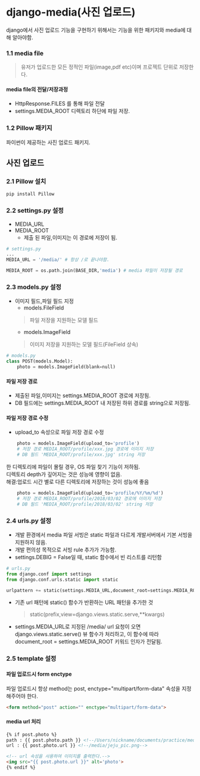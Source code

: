
# django-media(사진 업로드)
django에서 사진 업로드 기능을 구현하기 위해서는 기능을 위한 패키지와 media에 대해 알아야함. 
### 1.1 media file
> 유저가 업로드한 모든 정적인 파일(image,pdf etc)이며 프로젝트 단위로 저장한다.
#### media file의 전달/저장과정 
- HttpResponse.FILES 를 통해 파일 전달
- settings.MEDIA_ROOT 디렉토리 하단에 파일 저장.
### 1.2 Pillow 패키지
파이썬이 제공하는 사진 업로드 패키지.
## 사진 업로드
### 2.1 Pillow 설치
```python
pip install Pillow
```
### 2.2 settings.py 설정
- MEDIA_URL
- MEDIA_ROOT 
    - 제출 된 파일,이미지는 이 경로에 저장이 됨.
```python
# settings.py
...
MEDIA_URL = '/media/' # 항상 /로 끝나야함.

MEDIA_ROOT = os.path.join(BASE_DIR,'media') # media 파일이 저장될 경로
```
### 2.3 models.py 설정
- 이미지 필드,파일 필드 지정
    - models.FileField
    > 파일 저장을 지원하는 모델 필드
    - models.ImageField
    > 이미지 저장을 지원하는 모델 필드(FileField 상속)
```python
# models.py
class POST(models.Model):
    photo = models.ImageField(blank=null)
```
#### 파일 저장 경로
- 제출된 파일,이미지는 settings.MEDIA_ROOT 경로에 저장됨.
- DB 필드에는 settings.MEDIA_ROOT 내 저장된 하위 경로를 string으로 저장됨.

#### 파일 저장 경로 수정
- upload_to 속성으로 파일 저장 경로 수정
```python
    photo = models.ImageField(upload_to='profile')
    # 저장 경로 MEDIA_ROOT/profile/xxx.jpg 경로에 이미지 저장
    # DB 필드 'MEDIA_ROOT/profile/xxx.jpg' string 저장 
```
한 디렉토리에 파일이 몰릴 경우, OS 파일 찾기 기능이 저하됨.  
디렉토리 depth가 깊어지는 것은 성능에 영향이 없음.  
해결:업로드 시간 별로 다른 디렉토리에 저장하는 것이 성능에 좋음
```python
    photo = models.ImageField(upload_to='profile/%Y/%m/%d')
    # 저장 경로 MEDIA_ROOT/profile/2018/03/02 경로에 이미지 저장
    # DB 필드 'MEDIA_ROOT/profile/2018/03/02' string 저장
```

### 2.4 urls.py 설정
- 개발 환경에서 media 파일 서빙은 static 파일과 다르게 개발서버에서 기본 서빙을 지원하지 않음.
- 개발 편의성 목적으로 서빙 rule 추가가 가능함.
- settings.DEBIG = False일 때, static 함수에서 빈 리스트를 리턴함
```python
# urls.py 
from django.conf import settings
from django.conf.urls.static import static

urlpattern += static(settings.MEDIA_URL,document_root=settings.MEDIA_ROOT)
```
- 기존 url 패턴에 static() 함수가 반환하는 URL 패턴을 추가한 것
    > static(prefix,view=django.views.static.serve,**kwargs)
- settings.MEDIA_URL로 지정된 /media/ url 요청이 오면 django.views.static.serve() 뷰 함수가 처리하고, 이 함수에 따라 document_root = settings.MEDIA_ROOT 키워드 인자가 전달됨.

### 2.5 template 설정
#### 파일 업로드시 form enctype
파일 업로드시 항상 method는 post, enctype="multipart/form-data" 속성을 지정해주어야 한다.
```html
<form method="post" action="" enctype="multipart/form-data">
```
#### media url 처리
```html
{% if post.photo %}
path : {{ post.photo.path }} <!--/Users/nickname/documents/practice/media/jeju_pic.png-->
url : {{ post.photo.url }} <!--/media/jeju_pic.png-->

<!-- url 속성을 사용하여 이미지를 출력한다.-->
<img src="{{ post.photo.url }}" alt='photo'>
{% endif %}
```


 